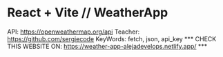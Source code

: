 # React + Vite // WeatherApp 

API: https://openweathermap.org/api
Teacher: https://github.com/sergiecode
KeyWords: fetch, json, api_key
*** CHECK THIS WEBSITE ON: https://weather-app-alejadevelops.netlify.app/ ***
